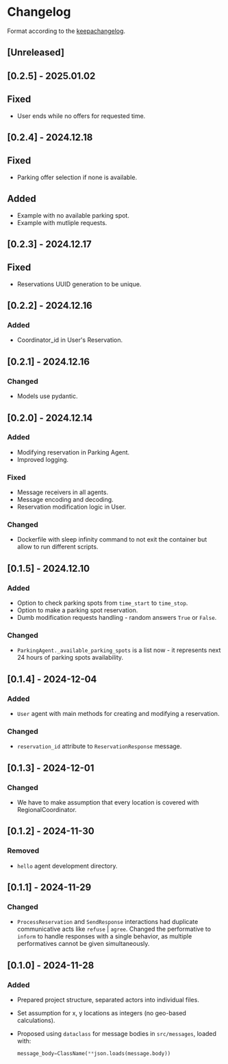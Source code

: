 # Changelog

Format according to the [keepachangelog](https://keepachangelog.com/en/1.1.0/).

## [Unreleased]

## [0.2.5] - 2025.01.02

## Fixed

- User ends while no offers for requested time.

## [0.2.4] - 2024.12.18

## Fixed

- Parking offer selection if none is available.

## Added

- Example with no available parking spot.
- Example with mutliple requests.

## [0.2.3] - 2024.12.17

## Fixed

- Reservations UUID generation to be unique.

## [0.2.2] - 2024.12.16

### Added

- Coordinator_id in User's Reservation.

## [0.2.1] - 2024.12.16

### Changed

- Models use pydantic.

## [0.2.0] - 2024.12.14

### Added

- Modifying reservation in Parking Agent.
- Improved logging.

### Fixed

- Message receivers in all agents.
- Message encoding and decoding.
- Reservation modification logic in User.

### Changed

- Dockerfile with sleep infinity command to not exit the container but allow to run different scripts.

## [0.1.5] - 2024.12.10

### Added

- Option to check parking spots from `time_start` to `time_stop`.
- Option to make a parking spot reservation.
- Dumb modification requests handling - random answers `True` or `False`.

### Changed

- `ParkingAgent._available_parking_spots` is a list now - it represents next 24 hours of parking spots availability.

## [0.1.4] - 2024-12-04

### Added

- `User` agent with main methods for creating and modifying a reservation.

### Changed

- `reservation_id` attribute to `ReservationResponse` message.

## [0.1.3] - 2024-12-01

### Changed

- We have to make assumption that every location is covered with RegionalCoordinator.

## [0.1.2] - 2024-11-30

### Removed

- `hello` agent development directory.

## [0.1.1] - 2024-11-29

### Changed

- `ProcessReservation` and `SendResponse` interactions had duplicate communicative acts like `refuse` | `agree`. Changed the performative to `inform` to handle responses with a single behavior, as multiple performatives cannot be given simultaneously.

## [0.1.0] - 2024-11-28

### Added

- Prepared project structure, separated actors into individual files.
- Set assumption for x, y locations as integers (no geo-based calculations).
- Proposed using `dataclass` for message bodies in `src/messages`, loaded with:

  ```python
  message_body=ClassName(**json.loads(message.body))
  ```
